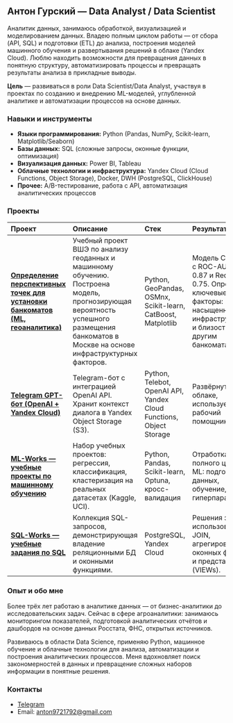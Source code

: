 ## Антон Гурский — Data Analyst / Data Scientist 

Аналитик данных, занимаюсь обработкой, визуализацией и моделированием данных. Владею полным циклом работы — от сбора (API, SQL) и подготовки (ETL) до анализа, построения моделей машинного обучения и развертывания решений в облаке (Yandex Cloud). Люблю находить возможности для превращения данных в понятную структуру, автоматизировать процессы и превращать результаты анализа в прикладные выводы.



**Цель** — развиваться в роли Data Scientist/Data Analyst, участвуя в проектах по созданию и внедрению ML-моделей, углубленной аналитике и автоматизации процессов на основе данных.

### Навыки и инструменты
- **Языки программирования:** Python (Pandas, NumPy, Scikit-learn, Matplotlib/Seaborn)  
- **Базы данных:** SQL (сложные запросы, оконные функции, оптимизация)  
- **Визуализация данных:** Power BI, Tableau  
- **Облачные технологии и инфраструктура:** Yandex Cloud (Cloud Functions, Object Storage), Docker, DWH (PostgreSQL, ClickHouse)  
- **Прочее:** A/B-тестирование, работа с API, автоматизация аналитических процессов  


### Проекты

| Проект | Описание | Стек | Результат |
|:-------|:----------|:------|:-----------|
| [**Определение перспективных точек для установки банкоматов (ML, геоаналитика)**](https://github.com/antgursky/final-project-atm-analysis) | Учебный проект ВШЭ по анализу геоданных и машинному обучению. Построена модель, прогнозирующая вероятность успешного размещения банкоматов в Москве на основе инфраструктурных факторов. | Python, GeoPandas, OSMnx, Scikit-learn, CatBoost, Matplotlib | Модель CatBoost с ROC-AUC ≈ 0.87 и Recall ≈ 0.75. Определены ключевые факторы: насыщенность инфраструктурой и близость к другим банкоматам. |
| [**Telegram GPT-бот (OpenAI + Yandex Cloud)**](https://github.com/antgursky/telegram_bot_api_gpt) | Telegram-бот с интеграцией OpenAI API. Хранит контекст диалога в Yandex Object Storage (S3). | Python, Telebot, OpenAI API, Yandex Cloud Functions, Object Storage | Развёрнут в облаке, используется как рабочий помощник. |
| [**ML-Works — учебные проекты по машинному обучению**](https://github.com/antgursky/ML-Works) | Набор учебных проектов: регрессия, классификация, кластеризация на реальных датасетах (Kaggle, UCI). | Python, Pandas, Scikit-learn, Optuna, кросс-валидация | Отработка полного цикла ML: подготовка данных, обучение, подбор гиперпараметров. |
| [**SQL-Works — учебные задания по SQL**](https://github.com/antgursky/SQL-Works) | Коллекция SQL-запросов, демонстрирующая владение реляционными БД и оконными функциями. | PostgreSQL, Yandex Cloud | Решения задач с использованием JOIN, агрегирования, оконных функций и представлений (VIEWs). |



### Опыт и обо мне  
Более трёх лет работаю в аналитике данных — от бизнес-аналитики до исследовательских задач. Сейчас в сфере агроаналитики: занимаюсь мониторингом показателей, подготовкой аналитических отчётов и дашбордов на основе данных Росстата, ФНС, открытых источников.  

Развиваюсь в области Data Science, применяю Python, машинное обучение и облачные технологии для анализа, автоматизации и построения аналитических процессов. Меня вдохновляет поиск закономерностей в данных и превращение сложных наборов информации в понятные решения.  


### Контакты
- [Telegram](https://t.me/anton_gurskiy)
- Email: anton9721792@gmail.com

